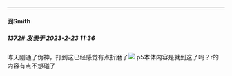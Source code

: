 
*****

####  囧Smith  
##### 1372#       发表于 2023-2-23 11:36

昨天刚通了伪神，打到这已经感觉有点折磨了<img src="https://static.saraba1st.com/image/smiley/face2017/002.png" referrerpolicy="no-referrer">
p5本体内容是就到这了吗？r的内容有点不想碰了

